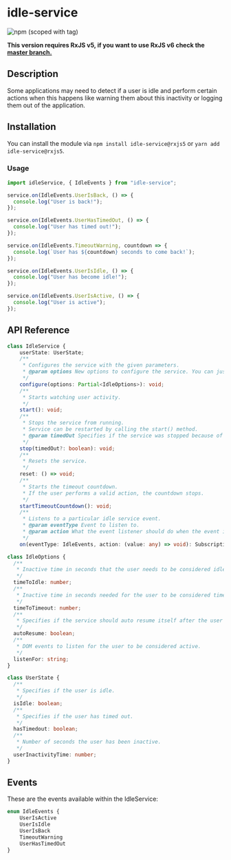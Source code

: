 # idle-service

![npm (scoped with tag)](https://img.shields.io/npm/v/@kurtz1993/idle-service/rxjs5.svg)

**This version requires RxJS v5, if you want to use RxJS v6 check the [master branch.](https://github.com/Kurtz1993/idle-service)**

## Description

Some applications may need to detect if a user is idle and perform certain actions when this happens like warning them about this inactivity or logging them out of the application.

## Installation

You can install the module via `npm install idle-service@rxjs5` or `yarn add idle-service@rxjs5`.

### Usage

```typescript
import idleService, { IdleEvents } from "idle-service";

service.on(IdleEvents.UserIsBack, () => {
  console.log("User is back!");
});

service.on(IdleEvents.UserHasTimedOut, () => {
  console.log("User has timed out!");
});

service.on(IdleEvents.TimeoutWarning, countdown => {
  console.log(`User has ${countdown} seconds to come back!`);
});

service.on(IdleEvents.UserIsIdle, () => {
  console.log("User has become idle!");
});

service.on(IdleEvents.UserIsActive, () => {
  console.log("User is active");
});
```

## API Reference

```typescript
class IdleService {
    userState: UserState;
    /**
     * Configures the service with the given parameters.
     * @param options New options to configure the service. You can just pass the needed keys.
     */
    configure(options: Partial<IdleOptions>): void;
    /**
     * Starts watching user activity.
     */
    start(): void;
    /**
     * Stops the service from running.
     * Service can be restarted by calling the start() method.
     * @param timedOut Specifies if the service was stopped because of the user being timedout.
     */
    stop(timedOut?: boolean): void;
    /**
     * Resets the service.
     */
    reset: () => void;
    /**
     * Starts the timeout countdown.
     * If the user performs a valid action, the countdown stops.
     */
    startTimeoutCountdown(): void;
    /**
     * Listens to a particular idle service event.
     * @param eventType Event to listen to.
     * @param action What the event listener should do when the event is triggered.
     */
    on(eventType: IdleEvents, action: (value: any) => void): Subscription;
```

```typescript
class IdleOptions {
  /**
   * Inactive time in seconds that the user needs to be considered idle.
   */
  timeToIdle: number;
  /**
   * Inactive time in seconds needed for the user to be considered timed out *AFTER* the user has been considered idle.
   */
  timeToTimeout: number;
  /**
   * Specifies if the service should auto resume itself after the user is considered idle.
   */
  autoResume: boolean;
  /**
   * DOM events to listen for the user to be considered active.
   */
  listenFor: string;
}
```

```typescript
class UserState {
  /**
   * Specifies if the user is idle.
   */
  isIdle: boolean;
  /**
   * Specifies if the user has timed out.
   */
  hasTimedout: boolean;
  /**
   * Number of seconds the user has been inactive.
   */
  userInactivityTime: number;
}
```

## Events

These are the events available within the IdleService:

```typescript
enum IdleEvents {
    UserIsActive
    UserIsIdle
    UserIsBack
    TimeoutWarning
    UserHasTimedOut
}
```
